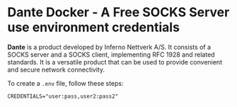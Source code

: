 # Dante Docker - A Free SOCKS Server use environment credentials

**Dante** is a product developed by Inferno Nettverk A/S. It consists of a SOCKS server and a SOCKS client, implementing RFC 1928 and related standards. It is a versatile product that can be used to provide convenient and secure network connectivity.

To create a `.env` file, follow these steps:

```plaintext
CREDENTIALS="user:pass,user2:pass2"
